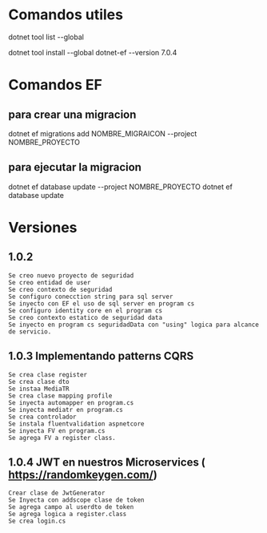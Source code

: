 # Comandos utiles

dotnet tool list --global

dotnet tool install --global dotnet-ef --version 7.0.4

# Comandos EF

## para crear una migracion

dotnet ef migrations add NOMBRE_MIGRAICON --project NOMBRE_PROYECTO

## para ejecutar la migracion

dotnet ef database update --project NOMBRE_PROYECTO
dotnet ef database update

# Versiones

## 1.0.2

    Se creo nuevo proyecto de seguridad
    Se creo entidad de user
    Se creo contexto de seguridad
    Se configuro conecction string para sql server
    Se inyecto con EF el uso de sql server en program cs
    Se configuro identity core en el program cs
    Se creo contexto estatico de seguridad data
    Se inyecto en program cs seguridadData con "using" logica para alcance de servicio.

## 1.0.3 Implementando patterns CQRS

    Se crea clase register
    Se crea clase dto
    Se instaa MediaTR
    Se crea clase mapping profile
    Se inyecta automapper en program.cs
    Se inyecta mediatr en program.cs
    Se crea controlador
    Se instala fluentvalidation aspnetcore
    Se inyecta FV en program.cs
    Se agrega FV a register class.

## 1.0.4 JWT en nuestros Microservices ( https://randomkeygen.com/)

    Crear clase de JwtGenerator
    Se Inyecta con addscope clase de token
    Se agrega campo al userdto de token
    Se agrega logica a register.class
    Se crea login.cs
